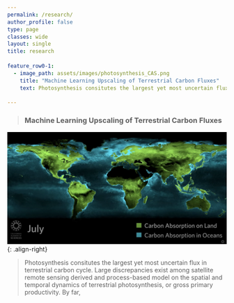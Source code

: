 ```yaml
---
permalink: /research/
author_profile: false
type: page
classes: wide
layout: single
title: research

feature_row0-1:
  - image_path: assets/images/photosynthesis_CAS.png
    title: "Machine Learning Upscaling of Terrestrial Carbon Fluxes"
    text: Photosynthesis consitutes the largest yet most uncertain flux in terrestrial carbon cycle. By far, the most accurate measurements of ecosystem-level photosynthesis, also called the Gross Primary Productivity (GPP), come from networks of eddy covariance flux towers. Flux sites, however, are only sparsely and evenly distributed, and thus unable to inform the spatial and temporal dynamics of GPP at global scale. Here we combine machine learning and physical constraints to upscale GPP measurements from flux tower sites to wall-to-wall global maps. We aim to rescontruct the temporal GPP variability induced by both cliamte and land surface changes. \n papers

---
```



> ### Machine Learning Upscaling of Terrestrial Carbon Fluxes
![right-aligned-image](../assets/images/photosynthesis_CAS.png){: .align-right}
> Photosynthesis consitutes the largest yet most uncertain flux in terrestrial carbon cycle. Large discrepancies exist among satellite remote sensing derived and process-based model on the spatial and temporal dynamics of terrestrial photosynthesis, or gross primary productivity. By far, 
